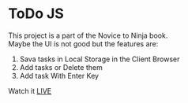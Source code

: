 # ToDo JS
This project is a part of the Novice to Ninja book.<br/>
Maybe the UI is not good but the features are:
1. Sava tasks in Local Storage in the Client Browser
2. Add tasks or Delete them
3. Add task With Enter Key
   
Watch it [LIVE](https://mohammadkiaei.github.io/ToDo-JS/)
<br/>

